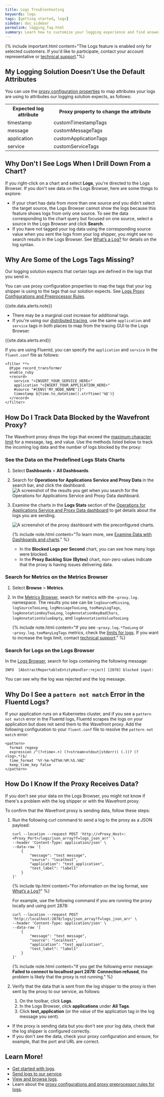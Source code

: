 ```yaml
---
title: Logs Troubleshooting
keywords: logs
tags: [getting started, logs]
sidebar: doc_sidebar
permalink: logging_faq.html
summary: Learn how to customize your logging experience and find answers for frequently asked questions.
---
```


{% include important.html content="The Logs feature is enabled only for selected customers. If you'd like to participate, contact your account representative or [technical support](wavefront_support_feedback.html#support)."%}

## My Logging Solution Doesn't Use the Default Attributes

You can use the [proxy configuration properties](logging_proxy_configurations.html) to map attributes your logs are using to attributes our logging solution expects, as follows:

<table>
<tr>
  <th width="30%">
  Expected log attribute
  </th>
  <th width="70%">
  Proxy property to change the attribute
  </th>
</tr>
<tr>
<td>timestamp </td>
<td>customTimestampTags</td> </tr>
<tr><td>message </td>
<td>customMessageTags </td> </tr>
<tr><td>application </td>
<td>customApplicationTags  </td> </tr>
<tr><td>service </td>
<td>customServiceTags </td> </tr>
</table>


## Why Don't I See Logs When I Drill Down From a Chart?

If you right-click on a chart and select **Logs**, you're directed to the Logs Browser. If you don't see data on the Logs Browser, here are some things to explore:
* If your chart has data from more than one source and you didn't select the target source, the Logs Browser cannot show the logs because this feature shows logs from only one source. To see the data corresponding to the chart query but focused on one source, select a source in the Logs Browser and click **Search**.
* If you have not tagged your log data using the corresponding source value when you sent the logs from your log shipper, you might see no search results in the Logs Browser. See [What’s a Log?](logging_overview.html#whats-a-log) for details on the log syntax.

## Why Are Some of the Logs Tags Missing?

Our logging solution expects that certain tags are defined in the logs that you send in.

You can use proxy configuration properties to map the tags that your log shipper is using to the tags that our solution expects. See [Logs Proxy Configurations and Preprocessor Rules](logging_proxy_configurations.html).

{{site.data.alerts.note}}
  <ul>
    <li>
      There may be a marginal cost increase for additional tags.
    </li>
    <li>
      If you're using our <a href="tracing_basics.html">distributed tracing</a>, use the same <code>application</code> and <code>service</code> tags in both places to map from the tracing GUI to the Logs Browser.
    </li>
  </ul>
{{site.data.alerts.end}}


If you are using Fluentd, you can specify the `application` and `service` in the `fluent.conf` file as follows:
```
<filter **>
  @type record_transformer
  enable_ruby
  <record>
    service "<INSERT_YOUR_SERVICE_HERE>"
    application "<INSERT_YOUR_APPLICATION_HERE>"
    #source "#{ENV['MY_NODE_NAME']}"
    timestamp ${time.to_datetime().strftime('%Q')}
  </record>
</filter>

```

## How Do I Track Data Blocked by the Wavefront Proxy?

The Wavefront proxy drops the logs that exceed the [maximum character limit](logging_send_logs.html#limits-for-logs) for a message, tag, and value. Use the methods listed below to track the incoming log data and the number of logs blocked by the proxy:

### See the Data on the Predefined Logs Stats Charts

1. Select **Dashboards** > **All Dashboards**.
1. Search for **Operations for Applications Service and Proxy Data** in the search bar, and click the dashboard.
    ![A screenshot of the results you get when you search for  the Operations for Applications Service and Proxy Data dashboard. ](images/logs_wavefront_service_and_proxy_data.png)
1. Examine the charts in the **Logs Stats** section of the [Operations for Applications Service and Proxy Data dashboard](wavefront_monitoring.html#operations-for-applications-service-and-proxy-data-dashboard) to get details about the logs you are sending.

    ![A screenshot of the proxy dashboard with the preconfigured charts.](images/logging_proxy_logs_dashboard.png)

    {% include note.html content="To learn more, see [Examine Data with Dashboards and charts](ui_examine_data.html)." %}

    - In the **Blocked Logs per Second** chart, you can see how many logs were blocked.
    - In the **Proxy Backlog Size (Bytes)** chart, non-zero values indicate that the proxy is having issues delivering data.

### Search for Metrics on the Metrics Browser

1. Select **Browse** > **Metrics**.
1. In the [Metrics Browser](metrics_managing.html), search for metrics with the `~proxy.log.` namespace. The results you see can be `logSourceMissing`, `logSourceTooLong`, `logMessageTooLong`, `tooManyLogTags`, `logAnnotationKeyTooLong`, `logAnnotationKeyBadChars`, `logAnnotationValueEmpty`, and `logAnnotationValueTooLong`
  
    {% include note.html content="If you see `~proxy.log.*TooLong` or `~proxy.log.tooManyLogTags` metrics, check the [limits for logs](logging_send_logs.html#limits-for-logs). If you want to increase the logs limit, contact [technical support](wavefront_support_feedback.html#support)." %}

### Search for Logs on the Logs Browser

In the [Logs Browser](logging_log_browser.html), search for logs containing the following message:

```
INFO  [AbstractReportableEntityHandler:reject] [2878] blocked input:
```

You can see why the log was rejected and the log message.

## Why Do I See a `pattern not match` Error in the Fluentd Logs?

If your application runs on a Kubernetes cluster, and if you see a `pattern not match` error in the Fluentd logs, Fluentd scrapes the logs on your application but does not send them to the Wavefront proxy. Add the following configuration to your `fluent.conf` file to resolve the `pattern not match` error:

```
<pattern>
  format regexp
  expression /^(?<time>.+) (?<stream>stdout|stderr)( (.))? (?<log>.*)$/
  time_format '%Y-%m-%dT%H:%M:%S.%NZ'
  keep_time_key false
</pattern>
```

## How Do I Know If the Proxy Receives Data?

If you don't see your data on the Logs Browser, you might not know if there's a problem with the log shipper or with the Wavefront proxy.

To confirm that the Wavefront proxy is sending data, follow these steps:

1. Run the following curl command to send a log to the proxy as a JSON payload:

    ```
    curl --location --request POST 'http://<Proxy_Host>:<Proxy_Port>/logs/json_array?f=logs_json_arr' \
    --header 'Content-Type: application/json' \
    --data-raw '[
        {
            "message": "test message",
            "source": "localhost",
            "application": "test_application",
            "test_label": "label1"
        }
    ]'
    ```
    {% include tip.html content="For information on the log format, see [What’s a Log?](logging_overview.html#whats-a-log)" %}

    For example, use the following command if you are running the proxy locally and using port 2878:

    ```
    curl --location --request POST 'http://localhost:2878/logs/json_array?f=logs_json_arr' \
    --header 'Content-Type: application/json' \
    --data-raw '[
        {
            "message": "test message",
            "source": "localhost",
            "application": "test_application",
            "test_label": "label1"
        }
    ]'
    ```
    {% include note.html content="If you get the following error message: **Failed to connect to localhost port 2878: Connection refused**, the problem is likely that the proxy is not running." %}

1. Verify that the data that is sent from the log shipper to the proxy is then sent by the proxy to our service, as follows:
    1. On the toolbar, click **Logs**.
    1. In the Logs Browser, click **applications** under **All Tags**.
    1. Click **test_application** (or the value of the application tag in the log message you sent).

* If the proxy is sending data but you don't see your log data, check that the log shipper is configured correctly.
* If you don't see the data, check your proxy configuration and ensure, for example, that the port and URL are correct.


## Learn More!

* [Get started with logs](logging_overview.html).
* [Send logs to our service](logging_send_logs.html).
* [View and browse logs](logging_log_browser.html).
* Learn about the [proxy configurations and proxy preprocessor rules for logs](logging_proxy_configurations.html).

